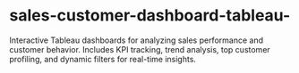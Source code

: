 # sales-customer-dashboard-tableau-
Interactive Tableau dashboards for analyzing sales performance and customer behavior. Includes KPI tracking, trend analysis, top customer profiling, and dynamic filters for real-time insights.
